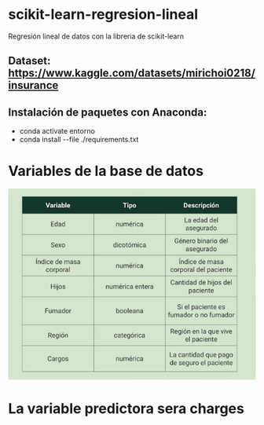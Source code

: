 # scikit-learn-regresion-lineal
Regresión lineal de datos con la libreria de scikit-learn

## Dataset: https://www.kaggle.com/datasets/mirichoi0218/insurance

## Instalación de paquetes con Anaconda:
* conda activate entorno
* conda install --file ./requirements.txt

# Variables de la base de datos

![alt text](./images/Variables.png)

# La variable predictora sera charges